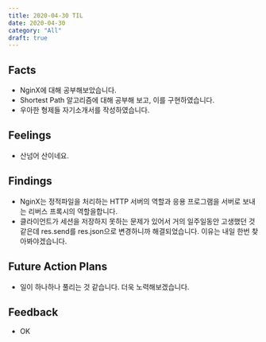 ```yaml
---
title: 2020-04-30 TIL
date: 2020-04-30
category: "All"
draft: true
---
```


## Facts

- NginX에 대해 공부해보았습니다.
- Shortest Path 알고리즘에 대해 공부해 보고, 이를 구현하였습니다.
- 우아한 형제들 자기소개서를 작성하였습니다.

## Feelings

- 산넘어 산이네요.

## Findings

- NginX는 정적파일을 처리하는 HTTP 서버의 역할과 응용 프로그램을 서버로 보내는 리버스 프록시의 역할을합니다.
- 클라이언트가 세션을 저장하지 못하는 문제가 있어서 거의 일주일동안 고생했던 것 같은데 res.send를 res.json으로 변경하니까 해결되었습니다. 이유는 내일 한번 찾아봐야겠습니다.

## Future Action Plans

- 일이 하나하나 풀리는 것 같습니다. 더욱 노력해보겠습니다.

## Feedback

- OK
